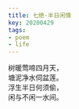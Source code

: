 ```yaml
---
title: 七绝·半日闲情
key: 20200429
tags: 
- poem
- life
---
```


树暖莺啼四月天，<br/>
塘泥净水伺盆莲。<br/>
浮生半日何须偷，<br/>
闲与不闲一水间。<br/>